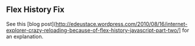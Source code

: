 ## Flex History Fix

See this [blog post](http://edeustace.wordpress.com/2010/08/16/internet-explorer-crazy-reloading-because-of-flex-history-javascript-part-two/] for an explanation.


